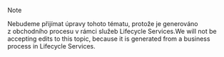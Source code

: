> [!NOTE]
> <span data-ttu-id="c876c-101">Nebudeme přijímat úpravy tohoto tématu, protože je generováno z obchodního procesu v rámci služeb Lifecycle Services.</span><span class="sxs-lookup"><span data-stu-id="c876c-101">We will not be accepting edits to this topic, because it is generated from a business process in Lifecycle Services.</span></span>